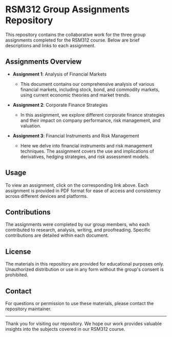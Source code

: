 # RSM312 Group Assignments Repository

This repository contains the collaborative work for the three group assignments completed for the RSM312 course. Below are brief descriptions and links to each assignment.

## Assignments Overview

- **Assignment 1**: Analysis of Financial Markets
  - This document contains our comprehensive analysis of various financial markets, including stock, bond, and commodity markets, using current economic theories and market trends.

- **Assignment 2**: Corporate Finance Strategies
  - In this assignment, we explore different corporate finance strategies and their impact on company performance, risk management, and valuation.

- **Assignment 3**: Financial Instruments and Risk Management
  - Here we delve into financial instruments and risk management techniques. The assignment covers the use and implications of derivatives, hedging strategies, and risk assessment models.

## Usage

To view an assignment, click on the corresponding link above. Each assignment is provided in PDF format for ease of access and consistency across different devices and platforms.

## Contributions

The assignments were completed by our group members, who each contributed to research, analysis, writing, and proofreading. Specific contributions are detailed within each document.

## License

The materials in this repository are provided for educational purposes only. Unauthorized distribution or use in any form without the group's consent is prohibited.

## Contact

For questions or permission to use these materials, please contact the repository maintainer.

---

Thank you for visiting our repository. We hope our work provides valuable insights into the subjects covered in our RSM312 course.
 
